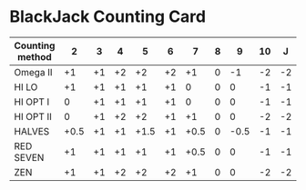 # BlackJack Counting Card

|Counting method | 2 | 3 | 4 | 5 | 6 | 7 | 8 | 9 | 10 | J | Q | K | A |
| --- | --- | --- | --- | --- | --- | --- | --- | --- | --- | --- | --- | --- | --- |
Omega II | +1 | +1 | +2 | +2 | +2 | +1 | 0 | -1 | -2 | -2 | -2 | -2 | 0 |
HI LO | +1 | +1 | +1 | +1 | +1 | 0 | 0 | 0 | -1 | -1 | -1 | -1 | -1 |
HI OPT I | 0 | +1 | +1 | +1 | +1 | 0 | 0 | 0 | -1 | -1 | -1 | -1 | 0 |
HI OPT II | 0 | +1 | +2 | +2 | +1 | +1 | 0 | 0 | -2 | -2 | -2 | -2 | 0 |
HALVES | +0.5 | +1 | +1 | +1.5 | +1 | +0.5 | 0 | -0.5 | -1 | -1 | -1 | -1 | -1 |
RED SEVEN | +1 | +1 | +1 | +1 | +1 | +0.5 | 0 | 0 | -1 | -1 | -1 | -1 | -1 |
ZEN | +1 | +1 | +2 | +2 | +2 | +1 | 0 | 0 | -2 | -2 | -2 | -2 | -1 |